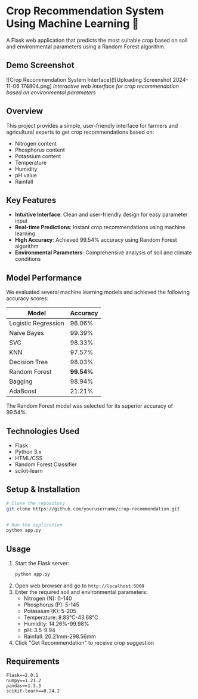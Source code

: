 # Crop Recommendation System Using Machine Learning 🌱

A Flask web application that predicts the most suitable crop based on soil and environmental parameters using a Random Forest algorithm.

## Demo Screenshot
![Crop Recommendation System Interface](![Uploading Screenshot 2024-11-06 174804.png]
*Interactive web interface for crop recommendation based on environmental parameters*

## Overview
This project provides a simple, user-friendly interface for farmers and agricultural experts to get crop recommendations based on:
- Nitrogen content
- Phosphorus content
- Potassium content
- Temperature
- Humidity
- pH value
- Rainfall

## Key Features
- **Intuitive Interface**: Clean and user-friendly design for easy parameter input
- **Real-time Predictions**: Instant crop recommendations using machine learning
- **High Accuracy**: Achieved 99.54% accuracy using Random Forest algorithm
- **Environmental Parameters**: Comprehensive analysis of soil and climate conditions

## Model Performance
We evaluated several machine learning models and achieved the following accuracy scores:

| Model | Accuracy |
|------------------------|-----------------| 
| Logistic Regression | 96.06% |
| Naive Bayes | 99.39% |
| SVC | 98.33% |
| KNN | 97.57% |
| Decision Tree | 98.03% |
| Random Forest | **99.54%** |
| Bagging | 98.94% |
| AdaBoost | 21.21% |

The Random Forest model was selected for its superior accuracy of 99.54%.

## Technologies Used
- Flask
- Python 3.x
- HTML/CSS
- Random Forest Classifier
- scikit-learn

## Setup & Installation
```bash
# Clone the repository
git clone https://github.com/yourusername/crop-recommendation.git


# Run the application
python app.py
```


## Usage
1. Start the Flask server:
   ```bash
   python app.py
   ```
2. Open web browser and go to `http://localhost:5000`
3. Enter the required soil and environmental parameters:
   - Nitrogen (N): 0-140
   - Phosphorus (P): 5-145
   - Potassium (K): 5-205
   - Temperature: 8.83°C-43.68°C
   - Humidity: 14.26%-99.98%
   - pH: 3.5-9.94
   - Rainfall: 20.21mm-298.56mm
4. Click "Get Recommendation" to receive crop suggestion

## Requirements
```
Flask==2.0.1
numpy==1.21.2
pandas==1.3.3
scikit-learn==0.24.2
```

